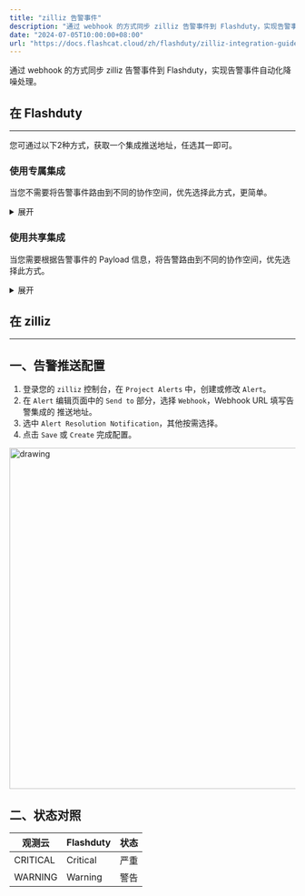 ```yaml
---
title: "zilliz 告警事件"
description: "通过 webhook 的方式同步 zilliz 告警事件到 Flashduty，实现告警事件自动化降噪处理"
date: "2024-07-05T10:00:00+08:00"
url: "https://docs.flashcat.cloud/zh/flashduty/zilliz-integration-guide"
---
```


通过 webhook 的方式同步 zilliz 告警事件到 Flashduty，实现告警事件自动化降噪处理。

<div class="hide">

## 在 Flashduty
---
您可通过以下2种方式，获取一个集成推送地址，任选其一即可。

### 使用专属集成

当您不需要将告警事件路由到不同的协作空间，优先选择此方式，更简单。

<details>
  <summary>展开</summary>
  
  1. 进入 Flashduty 控制台，选择 **协作空间**，进入某个空间的详情页面
  2. 选择 **集成数据** tab，点击 **添加一个集成**，进入添加集成页面
  3. 选择 **zilliz** 集成，点击 **保存**，生成卡片。
  4. 点击生成的卡片，可以查看到 **推送地址**，复制备用，完成。

    
</details>

### 使用共享集成

当您需要根据告警事件的 Payload 信息，将告警路由到不同的协作空间，优先选择此方式。

<details>
  <summary>展开</summary>
  
  1. 进入 Flashduty 控制台，选择 **集成中心=>告警事件**，进入集成选择页面。
  2. 选择 **zilliz** 集成： 
        - **集成名称**：为当前集成定义一个名称。
  3. 点击 **保存** 后，复制当前页面的新生成的 **推送地址** 备用。
  4. 点击 **创建路由**，为集成配置路由规则。您可以按条件匹配不同的告警到不同的协作空间，也可以直接设置默认协作空间作为兜底，后续再按需调整。
  5. 完成。
    
</details>
</div>

## 在 zilliz
---

<div class="md-block">

## 一、告警推送配置

1. 登录您的 `zilliz` 控制台，在 `Project Alerts` 中，创建或修改 `Alert`。
2. 在 `Alert` 编辑页面中的 `Send to` 部分，选择 `Webhook`，Webhook URL 填写告警集成的 <span class='integration_url' >推送地址</span>。
3. 选中 `Alert Resolution Notification`，其他按需选择。
4. 点击 `Save` 或 `Create` 完成配置。

<img alt="drawing" width="600" src="https://download.flashcat.cloud/flashduty/doc/zh/fd/zilliz-1.png" />

</dev>

## 二、状态对照

<div class="md-block">

| 观测云 |  Flashduty | 状态 |
| ---------- | -------- | ---- |
| CRITICAL   | Critical | 严重 |
| WARNING   | Warning  | 警告 |


</div>

